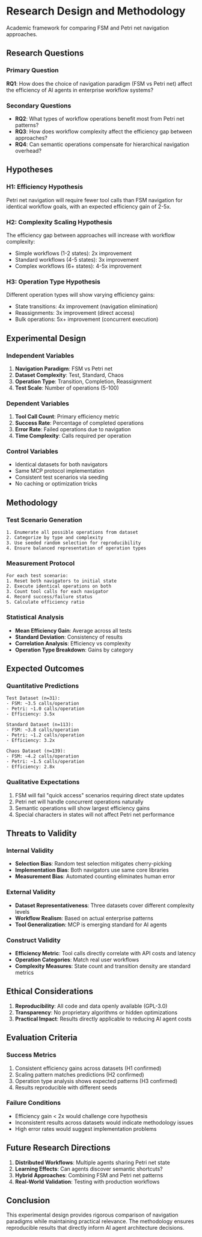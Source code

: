 # Research Design and Methodology

Academic framework for comparing FSM and Petri net navigation approaches.

## Research Questions

### Primary Question
**RQ1**: How does the choice of navigation paradigm (FSM vs Petri net) affect the efficiency of AI agents in enterprise workflow systems?

### Secondary Questions
- **RQ2**: What types of workflow operations benefit most from Petri net patterns?
- **RQ3**: How does workflow complexity affect the efficiency gap between approaches?
- **RQ4**: Can semantic operations compensate for hierarchical navigation overhead?

## Hypotheses

### H1: Efficiency Hypothesis
Petri net navigation will require fewer tool calls than FSM navigation for identical workflow goals, with an expected efficiency gain of 2-5x.

### H2: Complexity Scaling Hypothesis
The efficiency gap between approaches will increase with workflow complexity:
- Simple workflows (1-2 states): 2x improvement
- Standard workflows (4-5 states): 3x improvement  
- Complex workflows (6+ states): 4-5x improvement

### H3: Operation Type Hypothesis
Different operation types will show varying efficiency gains:
- State transitions: 4x improvement (navigation elimination)
- Reassignments: 3x improvement (direct access)
- Bulk operations: 5x+ improvement (concurrent execution)

## Experimental Design

### Independent Variables
1. **Navigation Paradigm**: FSM vs Petri net
2. **Dataset Complexity**: Test, Standard, Chaos
3. **Operation Type**: Transition, Completion, Reassignment
4. **Test Scale**: Number of operations (5-100)

### Dependent Variables
1. **Tool Call Count**: Primary efficiency metric
2. **Success Rate**: Percentage of completed operations
3. **Error Rate**: Failed operations due to navigation
4. **Time Complexity**: Calls required per operation

### Control Variables
- Identical datasets for both navigators
- Same MCP protocol implementation
- Consistent test scenarios via seeding
- No caching or optimization tricks

## Methodology

### Test Scenario Generation
```
1. Enumerate all possible operations from dataset
2. Categorize by type and complexity
3. Use seeded random selection for reproducibility
4. Ensure balanced representation of operation types
```

### Measurement Protocol
```
For each test scenario:
1. Reset both navigators to initial state
2. Execute identical operations on both
3. Count tool calls for each navigator
4. Record success/failure status
5. Calculate efficiency ratio
```

### Statistical Analysis
- **Mean Efficiency Gain**: Average across all tests
- **Standard Deviation**: Consistency of results
- **Correlation Analysis**: Efficiency vs complexity
- **Operation Type Breakdown**: Gains by category

## Expected Outcomes

### Quantitative Predictions
```
Test Dataset (n=31):
- FSM: ~3.5 calls/operation
- Petri: ~1.0 calls/operation
- Efficiency: 3.5x

Standard Dataset (n=113):
- FSM: ~3.8 calls/operation
- Petri: ~1.2 calls/operation
- Efficiency: 3.2x

Chaos Dataset (n=139):
- FSM: ~4.2 calls/operation
- Petri: ~1.5 calls/operation
- Efficiency: 2.8x
```

### Qualitative Expectations
1. FSM will fail "quick access" scenarios requiring direct state updates
2. Petri net will handle concurrent operations naturally
3. Semantic operations will show largest efficiency gains
4. Special characters in states will not affect Petri net performance

## Threats to Validity

### Internal Validity
- **Selection Bias**: Random test selection mitigates cherry-picking
- **Implementation Bias**: Both navigators use same core libraries
- **Measurement Bias**: Automated counting eliminates human error

### External Validity
- **Dataset Representativeness**: Three datasets cover different complexity levels
- **Workflow Realism**: Based on actual enterprise patterns
- **Tool Generalization**: MCP is emerging standard for AI agents

### Construct Validity
- **Efficiency Metric**: Tool calls directly correlate with API costs and latency
- **Operation Categories**: Match real user workflows
- **Complexity Measures**: State count and transition density are standard metrics

## Ethical Considerations

1. **Reproducibility**: All code and data openly available (GPL-3.0)
2. **Transparency**: No proprietary algorithms or hidden optimizations
3. **Practical Impact**: Results directly applicable to reducing AI agent costs

## Evaluation Criteria

### Success Metrics
1. Consistent efficiency gains across datasets (H1 confirmed)
2. Scaling pattern matches predictions (H2 confirmed)
3. Operation type analysis shows expected patterns (H3 confirmed)
4. Results reproducible with different seeds

### Failure Conditions
- Efficiency gain < 2x would challenge core hypothesis
- Inconsistent results across datasets would indicate methodology issues
- High error rates would suggest implementation problems

## Future Research Directions

1. **Distributed Workflows**: Multiple agents sharing Petri net state
2. **Learning Effects**: Can agents discover semantic shortcuts?
3. **Hybrid Approaches**: Combining FSM and Petri net patterns
4. **Real-World Validation**: Testing with production workflows

## Conclusion

This experimental design provides rigorous comparison of navigation paradigms while maintaining practical relevance. The methodology ensures reproducible results that directly inform AI agent architecture decisions.